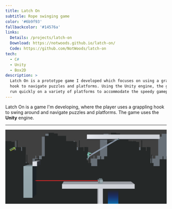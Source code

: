 ```yaml
---
title: Latch On
subtitle: Rope swinging game
color: '#6b9f93'
fallbackcolor: '#14576a'
links:
  Details: /projects/latch-on
  Download: https://notwoods.github.io/latch-on/
  Code: https://github.com/NotWoods/latch-on
tech:
  - C#
  - Unity
  - Box2D
description: >
  Latch On is a prototype game I developed which focuses on using a grappling
  hook to navigate puzzles and platforms. Using the Unity engine, the game can
  run quickly on a variety of platforms to accommodate the speedy gameplay.
---
```

Latch On is a game I'm developing, where the player uses a grappling
hook to swing around and navigate puzzles and platforms.
The game uses the **Unity** engine.

___

![Screenshot](/images/latch-on/action.png)
